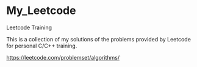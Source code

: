 # My_Leetcode
Leetcode Training

This is a collection of my solutions of the problems provided by Leetcode for personal C/C++ training.

https://leetcode.com/problemset/algorithms/
